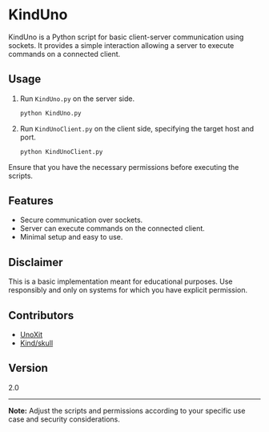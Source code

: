 # KindUno

KindUno is a Python script for basic client-server communication using sockets. It provides a simple interaction allowing a server to execute commands on a connected client.

## Usage

1. Run `KindUno.py` on the server side.
    ```bash
    python KindUno.py
    ```

2. Run `KindUnoClient.py` on the client side, specifying the target host and port.
    ```bash
    python KindUnoClient.py
    ```

Ensure that you have the necessary permissions before executing the scripts.

## Features

- Secure communication over sockets.
- Server can execute commands on the connected client.
- Minimal setup and easy to use.

## Disclaimer

This is a basic implementation meant for educational purposes. Use responsibly and only on systems for which you have explicit permission.

## Contributors

- [UnoXit](https://github.com/Uno13x)
- [Kind/skull](https://www.github.com/SkullXss)

## Version

2.0

---

**Note:** Adjust the scripts and permissions according to your specific use case and security considerations.
